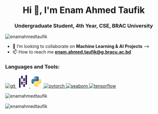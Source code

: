
<h1 align="center">Hi 👋, I'm Enam Ahmed Taufik</h1>
<h3 align="center">Undergraduate Student, 4th Year, CSE, BRAC University</h3>

<p align="left"> <img src="https://komarev.com/ghpvc/?username=enamahmedtaufik&label=Profile%20views&color=0e75b6&style=flat" alt="enamahmedtaufik" /> </p>


- 👯 I’m looking to collaborate on **Machine Learning & AI Projects**
 -->
- 📫 How to reach me **enam.ahmed.taufik@g.bracu.ac.bd**
  
<h3 align="left">Languages and Tools:</h3>
<p align="left"> <a href="https://git-scm.com/" target="_blank" rel="noreferrer"> <img src="https://www.vectorlogo.zone/logos/git-scm/git-scm-icon.svg" alt="git" width="40" height="40"/> </a> <a href="https://pandas.pydata.org/" target="_blank" rel="noreferrer"> <img src="https://raw.githubusercontent.com/devicons/devicon/2ae2a900d2f041da66e950e4d48052658d850630/icons/pandas/pandas-original.svg" alt="pandas" width="40" height="40"/> </a> <a href="https://www.python.org" target="_blank" rel="noreferrer"> <img src="https://raw.githubusercontent.com/devicons/devicon/master/icons/python/python-original.svg" alt="python" width="40" height="40"/> </a> <a href="https://pytorch.org/" target="_blank" rel="noreferrer"> <img src="https://www.vectorlogo.zone/logos/pytorch/pytorch-icon.svg" alt="pytorch" width="40" height="40"/> </a> <a href="https://seaborn.pydata.org/" target="_blank" rel="noreferrer"> <img src="https://seaborn.pydata.org/_images/logo-mark-lightbg.svg" alt="seaborn" width="40" height="40"/> </a> <a href="https://www.tensorflow.org" target="_blank" rel="noreferrer"> <img src="https://www.vectorlogo.zone/logos/tensorflow/tensorflow-icon.svg" alt="tensorflow" width="40" height="40"/> </a> </p>

<p><img align="center" src="https://github-readme-stats.vercel.app/api/top-langs?username=enamahmedtaufik&show_icons=true&locale=en&layout=compact" alt="enamahmedtaufik" /></p>

<p><img align="center" src="https://github-readme-streak-stats.herokuapp.com/?user=enamahmedtaufik&" alt="enamahmedtaufik" /></p>


